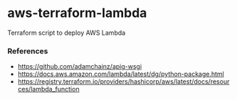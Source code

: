 # aws-terraform-lambda
Terraform script to deploy AWS Lambda

### References

- https://github.com/adamchainz/apig-wsgi
- https://docs.aws.amazon.com/lambda/latest/dg/python-package.html
- https://registry.terraform.io/providers/hashicorp/aws/latest/docs/resources/lambda_function